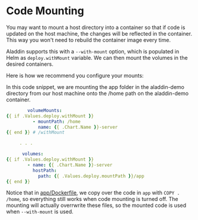 # Code Mounting 

You may want to mount a host directory into a container so that if code is updated on the host machine, the changes will be reflected in the container. This way you won't need to rebuild the container image every time. 

Aladdin supports this with a `--with-mount` option, which is populated in Helm as `deploy.withMount` variable. We can then mount the volumes in the desired containers. 

Here is how we recommend you configure your mounts:

In this code snippet, we are mounting the app folder in the aladdin-demo directory from our host machine onto the /home path on the aladdin-demo container. 
```yaml
        volumeMounts:
{{ if .Values.deploy.withMount }}
          - mountPath: /home
            name: {{ .Chart.Name }}-server
{{ end }} # /withMount

     . . .

      volumes:
{{ if .Values.deploy.withMount }}
        - name: {{ .Chart.Name }}-server
          hostPath:
            path: {{ .Values.deploy.mountPath }}/app
{{ end }} 
```

Notice that in [app/Dockerfile](../app/Dockerfile), we copy over the code in `app` with `COPY . /home`, so everything still works when code mounting is turned off. The mounting will actually overrwrite these files, so the mounted code is used when `--with-mount` is used.
